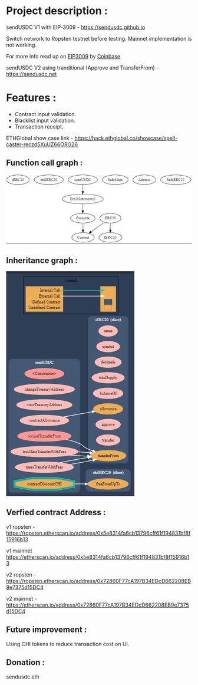 # Project description :

sendUSDC V1 with EIP-3009 -  https://sendusdc.github.io 

Switch network to Ropsten testnet before testing. Mainnet implementation is not working.

For more info read up on [EIP3009](https://eips.ethereum.org/EIPS/eip-3009) by [Coinbase](https://www.coinbase.com/).

sendUSDC V2 using tranditional (Approve and TransferFrom) - https://sendusdc.net 

# Features : 
- Contract input validation.
- Blacklist input validation.
- Transaction receipt.

ETHGlobal show case link - https://hack.ethglobal.co/showcase/spell-caster-reczd5XuUZ66ORG26

## Function call graph :

![text](https://raw.githubusercontent.com/sendUSDC/sendusdc.github.io/main/InheritanceGraph.JPG "Function call Graph")

## Inheritance graph :

![text2](https://raw.githubusercontent.com/sendUSDC/sendusdc.github.io/main/functioncall.JPG "Inheritance Graph")



## Verfied contract Address : 

v1 ropsten - https://ropsten.etherscan.io/address/0x5e8314fa6cb13796cff61f194831bf8f15916b13

v1 mainnet  https://etherscan.io/address/0x5e8314fa6cb13796cff61f194831bf8f15916b13

v2 ropsten  - https://ropsten.etherscan.io/address/0x72860F77cA197B34EDcD662208EB9e7375d15DC4

v2 mainnet - https://etherscan.io/address/0x72860F77cA197B34EDcD662208EB9e7375d15DC4


## Future improvement : 

Using CHI tokens to reduce transaction cost on UI.


## Donation :
sendusdc.eth
